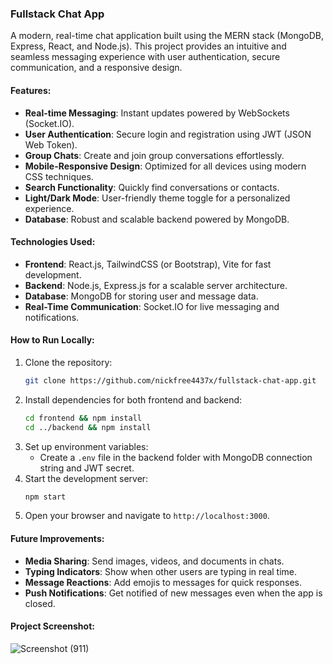 ### **Fullstack Chat App**  
A modern, real-time chat application built using the MERN stack (MongoDB, Express, React, and Node.js). This project provides an intuitive and seamless messaging experience with user authentication, secure communication, and a responsive design.

#### **Features**:
- **Real-time Messaging**: Instant updates powered by WebSockets (Socket.IO).  
- **User Authentication**: Secure login and registration using JWT (JSON Web Token).  
- **Group Chats**: Create and join group conversations effortlessly.  
- **Mobile-Responsive Design**: Optimized for all devices using modern CSS techniques.  
- **Search Functionality**: Quickly find conversations or contacts.  
- **Light/Dark Mode**: User-friendly theme toggle for a personalized experience.  
- **Database**: Robust and scalable backend powered by MongoDB.

#### **Technologies Used**:
- **Frontend**: React.js, TailwindCSS (or Bootstrap), Vite for fast development.  
- **Backend**: Node.js, Express.js for a scalable server architecture.  
- **Database**: MongoDB for storing user and message data.  
- **Real-Time Communication**: Socket.IO for live messaging and notifications.  

#### **How to Run Locally**:
1. Clone the repository:  
   ```bash
   git clone https://github.com/nickfree4437x/fullstack-chat-app.git
   ```
2. Install dependencies for both frontend and backend:  
   ```bash
   cd frontend && npm install  
   cd ../backend && npm install
   ```
3. Set up environment variables:
   - Create a `.env` file in the backend folder with MongoDB connection string and JWT secret.
4. Start the development server:  
   ```bash
   npm start
   ```
5. Open your browser and navigate to `http://localhost:3000`.


#### **Future Improvements**:
- **Media Sharing**: Send images, videos, and documents in chats.  
- **Typing Indicators**: Show when other users are typing in real time.  
- **Message Reactions**: Add emojis to messages for quick responses.  
- **Push Notifications**: Get notified of new messages even when the app is closed.

#### **Project Screenshot**:

![Screenshot (911)](https://github.com/user-attachments/assets/4cbfc070-8533-4f6e-bf63-83bdb9d013a8)

